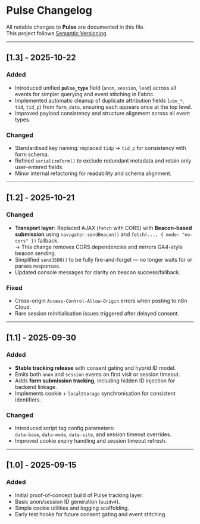 # Pulse Changelog
All notable changes to **Pulse** are documented in this file.  
This project follows [Semantic Versioning](https://semver.org/).

---

## [1.3] - 2025-10-22
### Added
- Introduced unified **`pulse_type`** field (`anon`, `session`, `lead`) across all events for simpler querying and event stitching in Fabric.
- Implemented automatic cleanup of duplicate attribution fields (`utm_*`, `tid`, `tid_p`) from `form_data`, ensuring each appears once at the top level.
- Improved payload consistency and structure alignment across all event types.

### Changed
- Standardised key naming: replaced `tidp` → `tid_p` for consistency with form schema.
- Refined `serializeForm()` to exclude redundant metadata and retain only user-entered fields.
- Minor internal refactoring for readability and schema alignment.

---

## [1.2] - 2025-10-21
### Changed
- **Transport layer:** Replaced AJAX (`fetch` with CORS) with **Beacon-based submission** using `navigator.sendBeacon()` and `fetch(..., { mode: "no-cors" })` fallback.  
  → This change removes CORS dependencies and mirrors GA4-style beacon sending.
- Simplified `sendJSON()` to be fully fire-and-forget — no longer waits for or parses responses.
- Updated console messages for clarity on beacon success/fallback.

### Fixed
- Cross-origin `Access-Control-Allow-Origin` errors when posting to n8n Cloud.
- Rare session reinitialisation issues triggered after delayed consent.

---

## [1.1] - 2025-09-30
### Added
- **Stable tracking release** with consent gating and hybrid ID model.
- Emits both `anon` and `session` events on first visit or session timeout.
- Adds **form submission tracking**, including hidden ID injection for backend linkage.
- Implements cookie + `localStorage` synchronisation for consistent identifiers.

### Changed
- Introduced script tag config parameters:  
  `data-base`, `data-mode`, `data-site`, and session timeout overrides.
- Improved cookie expiry handling and session timeout refresh.

---

## [1.0] - 2025-09-15
### Added
- Initial proof-of-concept build of Pulse tracking layer.
- Basic anon/session ID generation (`uuidv4`).
- Simple cookie utilities and logging scaffolding.
- Early test hooks for future consent gating and event stitching.
